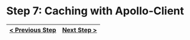 # Step 7: Caching with Apollo-Client

[//]: # (head-end)




[//]: # (foot-start)

[{]: <helper> (navStep)

| [< Previous Step](https://github.com/Urigo/WhatsApp-Clone-Client-React/tree/step-by-step-final@next/.tortilla/manuals/views/step6.md) | [Next Step >](https://github.com/Urigo/WhatsApp-Clone-Client-React/tree/step-by-step-final@next/.tortilla/manuals/views/step8.md) |
|:--------------------------------|--------------------------------:|

[}]: #
